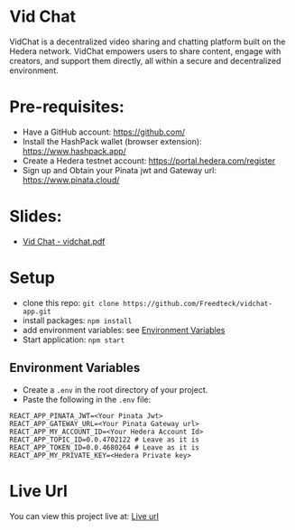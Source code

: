 # Vid Chat

VidChat is a decentralized video sharing and chatting platform built on the Hedera network. VidChat empowers users to share content, engage with creators, and support them directly, all within a secure and decentralized environment.

# Pre-requisites:

- Have a GitHub account: https://github.com/
- Install the HashPack wallet (browser extension): https://www.hashpack.app/
- Create a Hedera testnet account: https://portal.hedera.com/register
- Sign up and Obtain your Pinata jwt and Gateway url: https://www.pinata.cloud/

# Slides:

- [Vid Chat - vidchat.pdf](./slides/vidchat.pdf)

# Setup

- clone this repo: `git clone https://github.com/Freedteck/vidchat-app.git`
- install packages: `npm install`
- add environment variables: see [Environment Variables](#environment-variables)
- Start application: `npm start`

## Environment Variables

- Create a `.env` in the root directory of your project.
- Paste the following in the `.env` file:

```
REACT_APP_PINATA_JWT=<Your Pinata Jwt>
REACT_APP_GATEWAY_URL=<Your Pinata Gateway url>
REACT_APP_MY_ACCOUNT_ID=<Your Hedera Account Id>
REACT_APP_TOPIC_ID=0.0.4702122 # Leave as it is
REACT_APP_TOKEN_ID=0.0.4680264 # Leave as it is
REACT_APP_MY_PRIVATE_KEY=<Hedera Private key>
```

# Live Url

You can view this project live at: [Live url](https://vidchat-app.netlify.app/)
